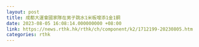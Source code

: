 ```yaml
---
layout: post
title: 成都大運會國家隊在男子跳水1米板增添1金1銅
date: 2023-08-05 16:08:14.000000000 +08:00
link: https://news.rthk.hk/rthk/ch/component/k2/1712199-20230805.htm
categories: rthk
---
```



